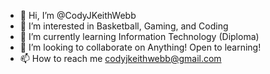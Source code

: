 - 👋 Hi, I’m @CodyJKeithWebb
- 👀 I’m interested in Basketball, Gaming, and Coding
- 🌱 I’m currently learning Information Technology (Diploma)
- 💞️ I’m looking to collaborate on Anything! Open to learning!
- 📫 How to reach me codyjkeithwebb@gmail.com
